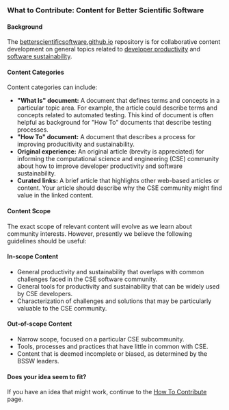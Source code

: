 ### What to Contribute: Content for Better Scientific Software

#### Background

The [betterscientificsoftware.github.io](https://github.com/betterscientificsoftware/betterscientificsoftware.github.io) repository is for collaborative content development on general topics related to [developer productivity](Article/WhatIsProductivity.md) and [software sustainability](Article/WhatIsSustainability.md).  

#### Content Categories

Content categories can include:
- **"What Is" document:** A document that defines terms and concepts in a particular topic area.  For example, the article could describe terms and concepts related to automated testing.  This kind of document is often helpful as background for "How To" documents that describe testing processes.
- **"How To" document:** A document that describes a process for improving producitivity and sustainability.
- **Original experience:** An original article (brevity is appreciated) for informing the computational science and engineering (CSE) community about how to improve developer productivity and software sustainability.
- **Curated links:** A brief article that highlights other web-based articles or content.  Your article should describe why the CSE community might find value in the linked content.

#### Content Scope

The exact scope of relevant content will evolve as we learn about community interests.  However, presently we believe the following guidelines should be useful:
#### In-scope Content
- General productivity and sustainability that overlaps with common challenges faced in the CSE software community.
- General tools for productivity and sustainability that can be widely used by CSE developers.
- Characterization of challenges and solutions that may be particularly valuable to the CSE community.

#### Out-of-scope Content
- Narrow scope, focused on a particular CSE subcommunity.
- Tools, processes and practices that have little in common with CSE.
- Content that is deemed incomplete or biased, as determined by the BSSW leaders.

#### Does your idea seem to fit?

If you have an idea that might work, continue to the [How To Contribute](HowtoContribute.md) page.
